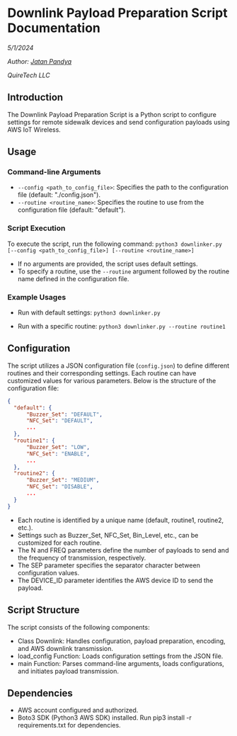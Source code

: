 
# Downlink Payload Preparation Script Documentation
*5/1/2024*

*Author: [Jatan Pandya](mailto:jatanjay212@gmail.com)*

*QuireTech LLC*

## Introduction
The Downlink Payload Preparation Script is a Python script to configure settings for remote sidewalk devices and send configuration payloads using AWS IoT Wireless. 

## Usage
### Command-line Arguments
- `--config <path_to_config_file>`: Specifies the path to the configuration file (default: "./config.json").
- `--routine <routine_name>`: Specifies the routine to use from the configuration file (default: "default").

### Script Execution
To execute the script, run the following command:
`python3 downlinker.py [--config <path_to_config_file>] [--routine <routine_name>]`

- If no arguments are provided, the script uses default settings.
- To specify a routine, use the `--routine` argument followed by the routine name defined in the configuration file.

### Example Usages
- Run with default settings:
`python3 downlinker.py`

- Run with a specific routine:
`python3 downlinker.py --routine routine1`

## Configuration
The script utilizes a JSON configuration file (`config.json`) to define different routines and their corresponding settings. Each routine can have customized values for various parameters. Below is the structure of the configuration file:

```json
{
  "default": {
      "Buzzer_Set": "DEFAULT",
      "NFC_Set": "DEFAULT",
      ...
  },
  "routine1": {
      "Buzzer_Set": "LOW",
      "NFC_Set": "ENABLE",
      ...
  },
  "routine2": {
      "Buzzer_Set": "MEDIUM",
      "NFC_Set": "DISABLE",
      ...
  }
}
```
- Each routine is identified by a unique name (default, routine1, routine2, etc.).
- Settings such as Buzzer_Set, NFC_Set, Bin_Level, etc., can be customized for each routine.
- The N and FREQ parameters define the number of payloads to send and the frequency of transmission, respectively.
- The SEP parameter specifies the separator character between configuration values.
- The DEVICE_ID parameter identifies the AWS device ID to send the payload.

## Script Structure
The script consists of the following components:

- Class Downlink: Handles configuration, payload preparation, encoding, and AWS downlink transmission.
- load_config Function: Loads configuration settings from the JSON file.
- main Function: Parses command-line arguments, loads configurations, and initiates payload transmission.


## Dependencies
- AWS account configured and authorized.
- Boto3 SDK (Python3 AWS SDK) installed. Run pip3 install -r requirements.txt for dependencies.

																							
																							
